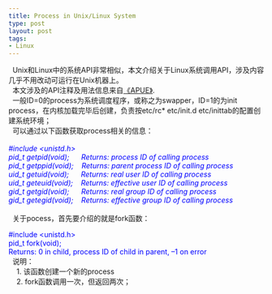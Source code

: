 ```yaml
--- 
title: Process in Unix/Linux System
type: post
layout: post
tags: 
- Linux
---
```

  Unix和Linux中的系统API非常相似，本文介绍关于Linux系统调用API，涉及内容几乎不用改动可运行在Unix机器上。<br />  本文涉及的API注释及用法信息来自<a href="http://www.apuebook.com/">《APUE》</a>. <br />  一般ID=0的process为系统调度程序，或称之为swapper，ID=1的为init process，在内核加载完毕后创建，负责按etc/rc* etc/init.d etc/inittab的配置创建系统环境；<br />  可以通过以下函数获取process相关的信息：<br /><br /><i style="color: blue;">#include <unistd.h> <br />pid_t getpid(void);      Returns: process ID of calling process <br />pid_t getppid(void);    Returns: parent process ID of calling process <br />uid_t getuid(void);      Returns: real user ID of calling process <br />uid_t geteuid(void);    Returns: effective user ID of calling process <br />gid_t getgid(void);      Returns: real group ID of calling process <br />gid_t getegid(void);    Returns: effective group ID of calling process</i><br /><br />  关于pocess，首先要介绍的就是fork函数：<br /><div style="color: blue;">#include <unistd.h>  </div><span style="color: blue;">pid_t fork(void);   </span><br /><span style="color: blue;">Returns: 0 in child, process ID of child in parent, –1 on error  </span><br />  说明：<br />    1. 该函数创建一个新的process<br />    2. fork函数调用一次，但返回两次；
